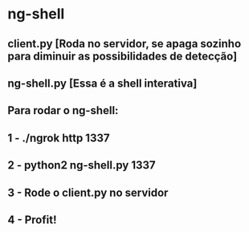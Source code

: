 # ng-shell

## client.py [Roda no servidor, se apaga sozinho para diminuir as possibilidades de detecção]
## ng-shell.py [Essa é a shell interativa]

## Para rodar o ng-shell:
## 1 - ./ngrok http 1337
## 2 - python2 ng-shell.py 1337
## 3 - Rode o client.py no servidor
## 4 - Profit!
